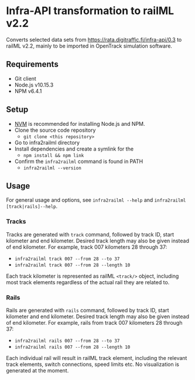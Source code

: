 # Infra-API transformation to railML v2.2

Converts selected data sets from https://rata.digitraffic.fi/infra-api/0.3 to railML v2.2, mainly to be imported in OpenTrack simulation software.

## Requirements

- Git client
- Node.js v10.15.3
- NPM v6.4.1

## Setup

- [NVM](https://github.com/creationix/nvm) is recommended for installing Node.js and NPM.
- Clone the source code repository
    - `git clone <this repository>`
- Go to infra2railml directory
- Install dependencies and create a symlink for the 
    - `npm install && npm link`
- Confirm the `infra2railml` command is found in PATH
    - `infra2railml --version`

## Usage

For general usage and options, see `infra2railml --help` and `infra2railml [track|rails]--help`.

### Tracks

Tracks are generated with `track` command, followed by track ID, start kilometer and end kilometer. Desired track length may also be given instead of end kilometer. For example, track 007 kilometers 28 through 37:

- `infra2railml track 007 --from 28 --to 37`
- `infra2railml track 007 --from 28 --length 10`

Each track kilometer is represented as railML `<track/>` object, including most track elements regardless of the actual rail they are related to.

### Rails

Rails are generated with `rails` command, followed by track ID, start kilometer and end kilometer. Desired track length may also be given instead of end kilometer. For example, rails from track 007 kilometers 28 through 37:

- `infra2railml rails 007 --from 28 --to 37`
- `infra2railml rails 007 --from 28 --length 10`

Each individual rail will result in railML track element, including the relevant track elements, switch connections, speed limits etc. No visualization is generated at the moment.
